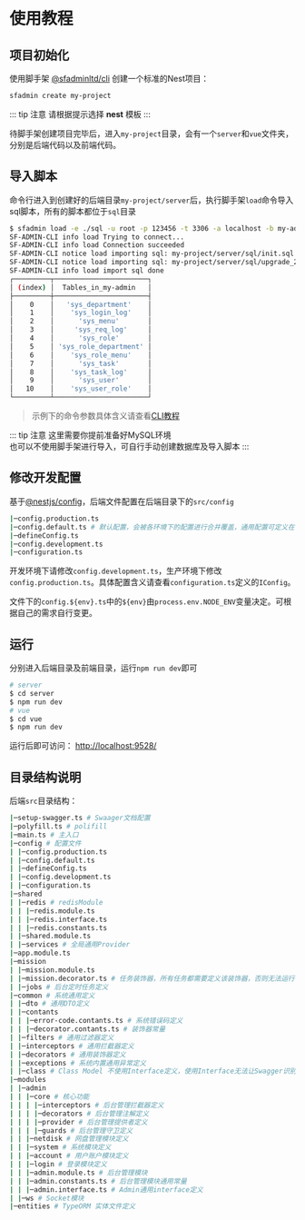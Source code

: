 # 使用教程

## 项目初始化

使用脚手架 [@sfadminltd/cli](/cli/) 创建一个标准的Nest项目：

``` bash
sfadmin create my-project
```

::: tip 注意
请根据提示选择 **nest** 模板
:::

待脚手架创建项目完毕后，进入`my-project`目录，会有一个`server`和`vue`文件夹，分别是后端代码以及前端代码。

## 导入脚本

命令行进入到创建好的后端目录`my-project/server`后，执行脚手架`load`命令导入sql脚本，所有的脚本都位于`sql`目录

``` bash
$ sfadmin load -e ./sql -u root -p 123456 -t 3306 -a localhost -b my-admin -o
SF-ADMIN-CLI info load Trying to connect...
SF-ADMIN-CLI info load Connection succeeded
SF-ADMIN-CLI notice load importing sql: my-project/server/sql/init.sql
SF-ADMIN-CLI notice load importing sql: my-project/server/sql/upgrade_20210508.sql
SF-ADMIN-CLI info load import sql done
┌─────────┬───────────────────────┐
│ (index) │  Tables_in_my-admin   │
├─────────┼───────────────────────┤
│    0    │   'sys_department'    │
│    1    │    'sys_login_log'    │
│    2    │      'sys_menu'       │
│    3    │     'sys_req_log'     │
│    4    │      'sys_role'       │
│    5    │ 'sys_role_department' │
│    6    │    'sys_role_menu'    │
│    7    │      'sys_task'       │
│    8    │    'sys_task_log'     │
│    9    │      'sys_user'       │
│   10    │    'sys_user_role'    │
└─────────┴───────────────────────┘
```

> 示例下的命令参数具体含义请查看[CLI教程](/cli/)

::: tip 注意
这里需要你提前准备好MySQL环境
<br />
也可以不使用脚手架进行导入，可自行手动创建数据库及导入脚本
:::

## 修改开发配置

基于[@nestjs/config](https://docs.nestjs.com/techniques/configuration#configuration)，后端文件配置在后端目录下的`src/config`

``` bash
|─config.production.ts
|─config.default.ts # 默认配置，会被各环境下的配置进行合并覆盖，通用配置可定义在该文件下
|─defineConfig.ts
|─config.development.ts
|─configuration.ts
```

开发环境下请修改`config.development.ts`，生产环境下修改`config.production.ts`。具体配置含义请查看`configuration.ts`定义的`IConfig`。

文件下的`config.${env}.ts`中的`${env}`由`process.env.NODE_ENV`变量决定。可根据自己的需求自行变更。

## 运行

分别进入后端目录及前端目录，运行`npm run dev`即可

``` bash
# server
$ cd server
$ npm run dev
# vue
$ cd vue
$ npm run dev
```

运行后即可访问： [http://localhost:9528/](http://localhost:9528/) 

## 目录结构说明

后端`src`目录结构：

``` bash
|─setup-swagger.ts # Swaager文档配置
|─polyfill.ts # polifill
|─main.ts # 主入口
|─config # 配置文件
| |─config.production.ts
| |─config.default.ts
| |─defineConfig.ts
| |─config.development.ts
| |─configuration.ts
|─shared
| |─redis # redisModule 
| | |─redis.module.ts
| | |─redis.interface.ts
| | |─redis.constants.ts
| |─shared.module.ts
| |─services # 全局通用Provider
|─app.module.ts
|─mission
| |─mission.module.ts
| |─mission.decorator.ts # 任务装饰器，所有任务都需要定义该装饰器，否则无法运行
| |─jobs # 后台定时任务定义
|─common # 系统通用定义
| |─dto # 通用DTO定义
| |─contants
| | |─error-code.contants.ts # 系统错误码定义
| | |─decorator.contants.ts # 装饰器常量
| |─filters # 通用过滤器定义
| |─interceptors # 通用拦截器定义
| |─decorators # 通用装饰器定义
| |─exceptions # 系统内置通用异常定义
| |─class # Class Model 不使用Interface定义，使用Interface无法让Swagger识别
|─modules
| |─admin
| | |─core # 核心功能
| | | |─interceptors # 后台管理拦截器定义
| | | |─decorators # 后台管理注解定义
| | | |─provider # 后台管理提供者定义
| | | |─guards # 后台管理守卫定义
| | |─netdisk # 网盘管理模块定义
| | |─system # 系统模块定义
| | |─account # 用户账户模块定义
| | |─login # 登录模块定义
| | |─admin.module.ts # 后台管理模块
| | |─admin.constants.ts # 后台管理模块通用常量
| | |─admin.interface.ts # Admin通用interface定义
| |─ws # Socket模块
|─entities # TypeORM 实体文件定义
```
